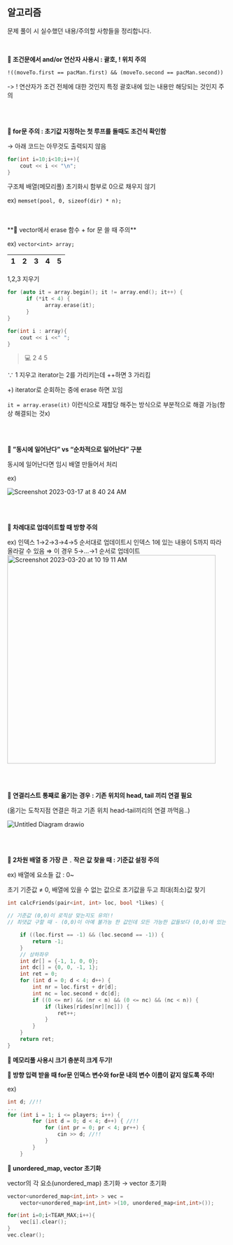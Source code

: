 ## 알고리즘
문제 풀이 시 실수했던 내용/주의할 사항들을 정리합니다.

<br>

**🚨 조건문에서 and/or 연산자 사용시 : 괄호, ! 위치 주의**

`!((moveTo.first == pacMan.first) && (moveTo.second == pacMan.second))`

-> ! 연산자가 조건 전체에 대한 것인지 특정 괄호내에 있는 내용만 해당되는 것인지 주의

<br>
<br>


**🚨 for문 주의 : 초기값 지정하는 첫 루프를 돌때도 조건식 확인함**

→ 아래 코드는 아무것도 출력되지 않음

```c
for(int i=10;i<10;i++){
	cout << i << "\n";
}
```

구조체 배열(메모리풀) 초기화시 함부로 0으로 채우지 않기

ex) `memset(pool, 0, sizeof(dir) * n);`

<br>

<br>
**🚨 vector에서 erase 함수 + for 문 쓸 때 주의**

ex) `vector<int> array;`


| 1 | 2 | 3 | 4 | 5 |
| --- | --- | --- | --- | --- |


1,2,3 지우기

```c
for (auto it = array.begin(); it != array.end(); it++) {
      if (*it < 4) {
	        array.erase(it);
      }
}

for(int i : array){
    cout << i <<" ";
}
```

> 💻 2 4 5
> 

∵ 1 지우고 iterator는 2를 가리키는데 ++하면 3 가리킴

+) iterator로 순회하는 중에 erase 하면 꼬임

`it = array.erase(it)` 이런식으로 재할당 해주는 방식으로 부분적으로 해결 가능(항상 해결되는 것x)

<br>
<br>

**🚨 ”동시에 일어난다” vs “순차적으로 일어난다” 구분**

동시에 일어난다면 임시 배열 만들어서 처리

ex)

![Screenshot 2023-03-17 at 8 40 24 AM](https://user-images.githubusercontent.com/49016275/226225165-d0cef2fc-4944-4aa6-a66d-450642db7e11.png)

<br>
<br>

**🚨 차례대로 업데이트할 때 방향 주의**

ex) 인덱스 1→2→3→4→5 순서대로 업데이트시 인덱스 1에 있는 내용이 5까지 따라 올라갈 수 있음 ⇒ 이 경우 5→…→1 순서로 업데이트
<img width="476" alt="Screenshot 2023-03-20 at 10 19 11 AM" src="https://user-images.githubusercontent.com/49016275/226225222-5c1261f8-5719-46b0-aa88-71a6b26d3a9d.png">



<br>
<br>

**🚨 연결리스트 통째로 옮기는 경우 : 기존 위치의 head, tail 끼리 연결 필요**

(옮기는 도착지점 연결은 하고 기존 위치 head-tail끼리의 연결 까먹음..)

![Untitled Diagram drawio](https://user-images.githubusercontent.com/49016275/226225269-13adbbd5-f01c-405b-8857-84524682de0b.png)

<br>
<br>

**🚨 2차원 배열 중 가장 큰﹒작은 값 찾을 때 : 기준값 설정 주의**

ex) 배열에 요소들 값 : 0~

초기 기준값 ≠ 0, 배열에 있을 수 없는 값으로 초기값을 두고 최대(최소)값 찾기

```cpp
int calcFriends(pair<int, int> loc, bool *likes) {

// 기준값 (0,0)이 로직상 맞는지도 유의!!
// 최댓값 구할 때 - (0,0)이 아예 불가능 한 값인데 모든 가능한 값들보다 (0,0)에 있는 값이 큰 경우

    if ((loc.first == -1) && (loc.second == -1)) { 
        return -1;
    }
    // 상하좌우
    int dr[] = {-1, 1, 0, 0};
    int dc[] = {0, 0, -1, 1};
    int ret = 0;
    for (int d = 0; d < 4; d++) {
        int nr = loc.first + dr[d];
        int nc = loc.second + dc[d];
        if ((0 <= nr) && (nr < n) && (0 <= nc) && (nc < n)) {
            if (likes[rides[nr][nc]]) {
                ret++;
            }
        }
    }
    return ret;
}
```

**🚨 메모리풀 사용시 크기 충분히 크게 두기!**

**🚨 방향 입력 받을 때 for문 인덱스 변수와 for문 내의 변수 이름이 같지 않도록 주의!**

ex)

```c
int d; //!!
...
for (int i = 1; i <= players; i++) { 
        for (int d = 0; d < 4; d++) { //!!
            for (int pr = 0; pr < 4; pr++) { 
                cin >> d; //!!
            }
        }
    }
```

**🚨 unordered_map, vector 초기화**

vector의 각 요소(unordered_map) 초기화 → vector 초기화

```cpp
vector<unordered_map<int,int> > vec = 
	vector<unordered_map<int,int> >(10, unordered_map<int,int>());

for(int i=0;i<TEAM_MAX;i++){
	vec[i].clear();
}
vec.clear();
```